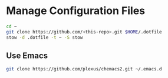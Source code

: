 # Manage Configuration Files
``` bash
cd ~
git clone https://github.com/<this-repo>.git $HOME/.dotfile
stow -d .dotfile -t ~ -S stow
```

## Use Emacs

```bash
git clone https://github.com/plexus/chemacs2.git ~/.emacs.d
```
